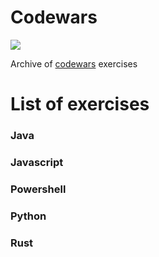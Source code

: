 # Codewars
![](https://www.codewars.com/users/krissmed/badges/large?logo=false)

Archive of [codewars](https://www.codewars.com) exercises

# List of exercises
### Java
### Javascript
### Powershell
### Python
### Rust
